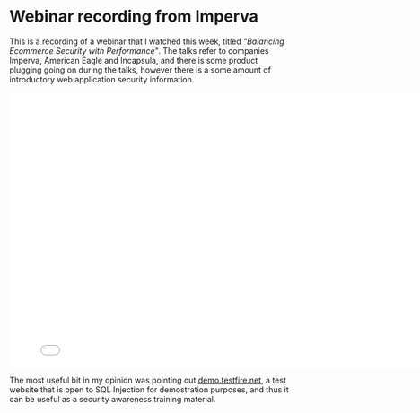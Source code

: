 <!-- -
Title: Webinar recording from Imperva
Description: Recording for webinar about balancing security and performance on eCommerce websites.
First Published: 2015-10-23
- -->

Webinar recording from Imperva
==============================

This is a recording of a webinar that I watched this week, titled 
*"Balancing Ecommerce Security with Performance"*. The talks refer to 
companies Imperva, American Eagle and Incapsula, and there is some product 
plugging going on during the talks, however there is a some amount of 
introductory web application security information.

<iframe id="viddler-d5910c77" src="//www.viddler.com/embed/d5910c77/?f=1&autoplay=0&player=full&secret=69381656&disablebackwardseek=false&disableseek=false&disableforwardseek=false&make_responsive=false&loop=false&nologo=false&hd=false" width="800" height="492" frameborder="0" scrolling="no" allowfullscreen></iframe>

The most useful bit in my opinion was pointing out [demo.testfire.net][1], a 
test website that is open to SQL Injection for demostration purposes, and thus 
it can be useful as a security awareness training material.

<!-- Links -->
[1]: http://demo.testfire.net/ "Demo login website open to SQL Injection"
